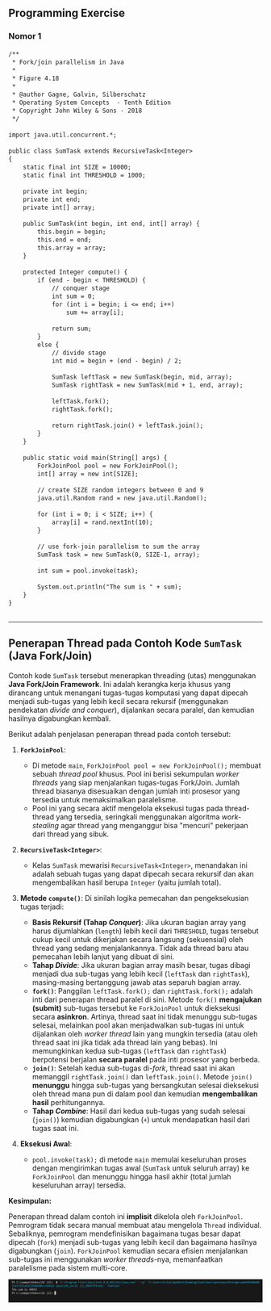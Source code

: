 ## Programming Exercise 
### Nomor 1
```
/**
 * Fork/join parallelism in Java
 *
 * Figure 4.18
 *
 * @author Gagne, Galvin, Silberschatz
 * Operating System Concepts  - Tenth Edition
 * Copyright John Wiley & Sons - 2018
 */

import java.util.concurrent.*;

public class SumTask extends RecursiveTask<Integer>
{
    static final int SIZE = 10000;
    static final int THRESHOLD = 1000;

    private int begin;
    private int end;
    private int[] array;

    public SumTask(int begin, int end, int[] array) {
        this.begin = begin;
        this.end = end;
        this.array = array;
    }

    protected Integer compute() {
        if (end - begin < THRESHOLD) {
            // conquer stage 
            int sum = 0;
            for (int i = begin; i <= end; i++)
                sum += array[i];

            return sum;
        }
        else {
            // divide stage 
            int mid = begin + (end - begin) / 2;
            
            SumTask leftTask = new SumTask(begin, mid, array);
            SumTask rightTask = new SumTask(mid + 1, end, array);

            leftTask.fork();
            rightTask.fork();

            return rightTask.join() + leftTask.join();
        }
    }

	public static void main(String[] args) {
		ForkJoinPool pool = new ForkJoinPool();
		int[] array = new int[SIZE];

		// create SIZE random integers between 0 and 9
		java.util.Random rand = new java.util.Random();

		for (int i = 0; i < SIZE; i++) {
			array[i] = rand.nextInt(10);
		}		
		
		// use fork-join parallelism to sum the array
		SumTask task = new SumTask(0, SIZE-1, array);

		int sum = pool.invoke(task);

		System.out.println("The sum is " + sum);
	}
}


```

---

## Penerapan Thread pada Contoh Kode `SumTask` (Java Fork/Join)

Contoh kode `SumTask` tersebut menerapkan threading (utas) menggunakan **Java Fork/Join Framework**. Ini adalah kerangka kerja khusus yang dirancang untuk menangani tugas-tugas komputasi yang dapat dipecah menjadi sub-tugas yang lebih kecil secara rekursif (menggunakan pendekatan *divide and conquer*), dijalankan secara paralel, dan kemudian hasilnya digabungkan kembali.

Berikut adalah penjelasan penerapan thread pada contoh tersebut:

1.  **`ForkJoinPool`**:
    * Di metode `main`, `ForkJoinPool pool = new ForkJoinPool();` membuat sebuah *thread pool* khusus. Pool ini berisi sekumpulan *worker threads* yang siap menjalankan tugas-tugas Fork/Join. Jumlah thread biasanya disesuaikan dengan jumlah inti prosesor yang tersedia untuk memaksimalkan paralelisme.
    * Pool ini yang secara aktif mengelola eksekusi tugas pada thread-thread yang tersedia, seringkali menggunakan algoritma *work-stealing* agar thread yang menganggur bisa "mencuri" pekerjaan dari thread yang sibuk.

2.  **`RecursiveTask<Integer>`**:
    * Kelas `SumTask` mewarisi `RecursiveTask<Integer>`, menandakan ini adalah sebuah tugas yang dapat dipecah secara rekursif dan akan mengembalikan hasil berupa `Integer` (yaitu jumlah total).

3.  **Metode `compute()`**: Di sinilah logika pemecahan dan pengeksekusian tugas terjadi:
    * **Basis Rekursif (Tahap *Conquer*)**: Jika ukuran bagian array yang harus dijumlahkan (`length`) lebih kecil dari `THRESHOLD`, tugas tersebut cukup kecil untuk dikerjakan secara langsung (sekuensial) oleh thread yang sedang menjalankannya. Tidak ada thread baru atau pemecahan lebih lanjut yang dibuat di sini.
    * **Tahap *Divide***: Jika ukuran bagian array masih besar, tugas dibagi menjadi dua sub-tugas yang lebih kecil (`leftTask` dan `rightTask`), masing-masing bertanggung jawab atas separuh bagian array.
    * **`fork()`**: Panggilan `leftTask.fork();` dan `rightTask.fork();` adalah inti dari penerapan thread paralel di sini. Metode `fork()` **mengajukan (submit)** sub-tugas tersebut ke `ForkJoinPool` untuk dieksekusi secara **asinkron**. Artinya, thread saat ini tidak menunggu sub-tugas selesai, melainkan pool akan menjadwalkan sub-tugas ini untuk dijalankan oleh *worker thread* lain yang mungkin tersedia (atau oleh thread saat ini jika tidak ada thread lain yang bebas). Ini memungkinkan kedua sub-tugas (`leftTask` dan `rightTask`) berpotensi berjalan **secara paralel** pada inti prosesor yang berbeda.
    * **`join()`**: Setelah kedua sub-tugas di-*fork*, thread saat ini akan memanggil `rightTask.join()` dan `leftTask.join()`. Metode `join()` **menunggu** hingga sub-tugas yang bersangkutan selesai dieksekusi oleh thread mana pun di dalam pool dan kemudian **mengembalikan hasil** perhitungannya.
    * **Tahap *Combine***: Hasil dari kedua sub-tugas yang sudah selesai (`join()`) kemudian digabungkan (`+`) untuk mendapatkan hasil dari tugas saat ini.

4.  **Eksekusi Awal**:
    * `pool.invoke(task);` di metode `main` memulai keseluruhan proses dengan mengirimkan tugas awal (`SumTask` untuk seluruh array) ke `ForkJoinPool` dan menunggu hingga hasil akhir (total jumlah keseluruhan array) tersedia.

**Kesimpulan:**

Penerapan thread dalam contoh ini **implisit** dikelola oleh `ForkJoinPool`. Pemrogram tidak secara manual membuat atau mengelola `Thread` individual. Sebaliknya, pemrogram mendefinisikan bagaimana tugas besar dapat dipecah (`fork`) menjadi sub-tugas yang lebih kecil dan bagaimana hasilnya digabungkan (`join`). `ForkJoinPool` kemudian secara efisien menjalankan sub-tugas ini menggunakan *worker threads*-nya, memanfaatkan paralelisme pada sistem multi-core.

<img src="Prac1.png">
